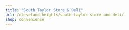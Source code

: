 ```yaml
---
title: "South Taylor Store & Deli"
url: /cleveland-heights/south-taylor-store-and-deli/
shop: convenience
---
```

